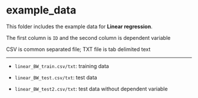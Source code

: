 # example_data

This folder includes the example data for **Linear regression**.

The first column is `ID` and the second column is dependent variable

CSV is common separated file; TXT file is tab delimited text

---

- `linear_BW_train.csv/txt`: training data

- `linear_BW_test.csv/txt`: test data 

- `linear_BW_test2.csv/txt`: test data without dependent variable

